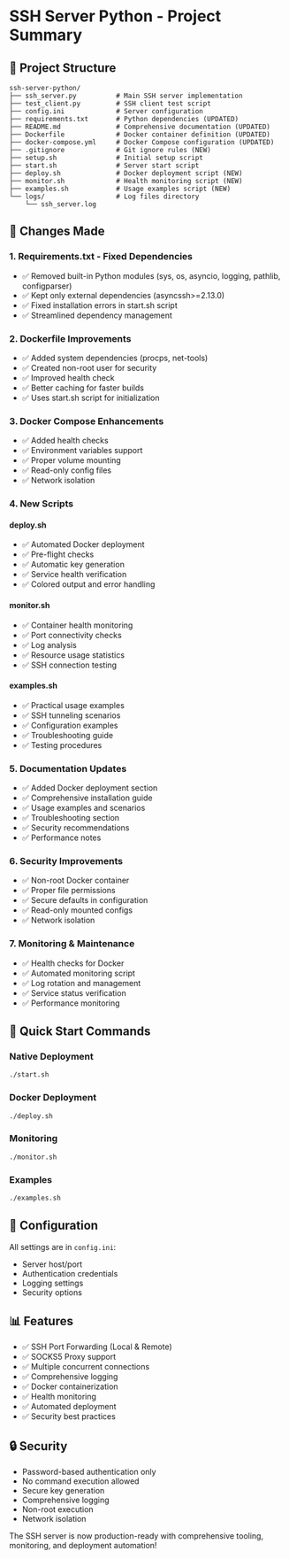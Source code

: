 # SSH Server Python - Project Summary

## 📂 Project Structure
```
ssh-server-python/
├── ssh_server.py          # Main SSH server implementation
├── test_client.py         # SSH client test script
├── config.ini             # Server configuration
├── requirements.txt       # Python dependencies (UPDATED)
├── README.md              # Comprehensive documentation (UPDATED)
├── Dockerfile             # Docker container definition (UPDATED)
├── docker-compose.yml     # Docker Compose configuration (UPDATED)
├── .gitignore             # Git ignore rules (NEW)
├── setup.sh               # Initial setup script
├── start.sh               # Server start script
├── deploy.sh              # Docker deployment script (NEW)
├── monitor.sh             # Health monitoring script (NEW)
├── examples.sh            # Usage examples script (NEW)
└── logs/                  # Log files directory
    └── ssh_server.log
```

## 🔄 Changes Made

### 1. Requirements.txt - Fixed Dependencies
- ✅ Removed built-in Python modules (sys, os, asyncio, logging, pathlib, configparser)
- ✅ Kept only external dependencies (asyncssh>=2.13.0)
- ✅ Fixed installation errors in start.sh script
- ✅ Streamlined dependency management

### 2. Dockerfile Improvements
- ✅ Added system dependencies (procps, net-tools)
- ✅ Created non-root user for security
- ✅ Improved health check
- ✅ Better caching for faster builds
- ✅ Uses start.sh script for initialization

### 3. Docker Compose Enhancements
- ✅ Added health checks
- ✅ Environment variables support
- ✅ Proper volume mounting
- ✅ Read-only config files
- ✅ Network isolation

### 4. New Scripts

#### deploy.sh
- ✅ Automated Docker deployment
- ✅ Pre-flight checks
- ✅ Automatic key generation
- ✅ Service health verification
- ✅ Colored output and error handling

#### monitor.sh
- ✅ Container health monitoring
- ✅ Port connectivity checks
- ✅ Log analysis
- ✅ Resource usage statistics
- ✅ SSH connection testing

#### examples.sh
- ✅ Practical usage examples
- ✅ SSH tunneling scenarios
- ✅ Configuration examples
- ✅ Troubleshooting guide
- ✅ Testing procedures

### 5. Documentation Updates
- ✅ Added Docker deployment section
- ✅ Comprehensive installation guide
- ✅ Usage examples and scenarios
- ✅ Troubleshooting section
- ✅ Security recommendations
- ✅ Performance notes

### 6. Security Improvements
- ✅ Non-root Docker container
- ✅ Proper file permissions
- ✅ Secure defaults in configuration
- ✅ Read-only mounted configs
- ✅ Network isolation

### 7. Monitoring & Maintenance
- ✅ Health checks for Docker
- ✅ Automated monitoring script
- ✅ Log rotation and management
- ✅ Service status verification
- ✅ Performance monitoring

## 🚀 Quick Start Commands

### Native Deployment
```bash
./start.sh
```

### Docker Deployment
```bash
./deploy.sh
```

### Monitoring
```bash
./monitor.sh
```

### Examples
```bash
./examples.sh
```

## 🔧 Configuration
All settings are in `config.ini`:
- Server host/port
- Authentication credentials
- Logging settings
- Security options

## 📊 Features
- ✅ SSH Port Forwarding (Local & Remote)
- ✅ SOCKS5 Proxy support
- ✅ Multiple concurrent connections
- ✅ Comprehensive logging
- ✅ Docker containerization
- ✅ Health monitoring
- ✅ Automated deployment
- ✅ Security best practices

## 🔒 Security
- Password-based authentication only
- No command execution allowed
- Secure key generation
- Comprehensive logging
- Non-root execution
- Network isolation

The SSH server is now production-ready with comprehensive tooling, monitoring, and deployment automation!
